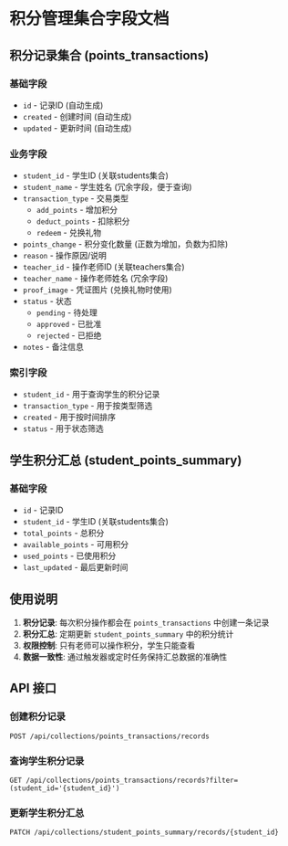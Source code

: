 # 积分管理集合字段文档

## 积分记录集合 (points_transactions)

### 基础字段
- `id` - 记录ID (自动生成)
- `created` - 创建时间 (自动生成)
- `updated` - 更新时间 (自动生成)

### 业务字段
- `student_id` - 学生ID (关联students集合)
- `student_name` - 学生姓名 (冗余字段，便于查询)
- `transaction_type` - 交易类型
  - `add_points` - 增加积分
  - `deduct_points` - 扣除积分
  - `redeem` - 兑换礼物
- `points_change` - 积分变化数量 (正数为增加，负数为扣除)
- `reason` - 操作原因/说明
- `teacher_id` - 操作老师ID (关联teachers集合)
- `teacher_name` - 操作老师姓名 (冗余字段)
- `proof_image` - 凭证图片 (兑换礼物时使用)
- `status` - 状态
  - `pending` - 待处理
  - `approved` - 已批准
  - `rejected` - 已拒绝
- `notes` - 备注信息

### 索引字段
- `student_id` - 用于查询学生的积分记录
- `transaction_type` - 用于按类型筛选
- `created` - 用于按时间排序
- `status` - 用于状态筛选

## 学生积分汇总 (student_points_summary)

### 基础字段
- `id` - 记录ID
- `student_id` - 学生ID (关联students集合)
- `total_points` - 总积分
- `available_points` - 可用积分
- `used_points` - 已使用积分
- `last_updated` - 最后更新时间

## 使用说明

1. **积分记录**: 每次积分操作都会在 `points_transactions` 中创建一条记录
2. **积分汇总**: 定期更新 `student_points_summary` 中的积分统计
3. **权限控制**: 只有老师可以操作积分，学生只能查看
4. **数据一致性**: 通过触发器或定时任务保持汇总数据的准确性

## API 接口

### 创建积分记录
```
POST /api/collections/points_transactions/records
```

### 查询学生积分记录
```
GET /api/collections/points_transactions/records?filter=(student_id='{student_id}')
```

### 更新学生积分汇总
```
PATCH /api/collections/student_points_summary/records/{student_id}
```
